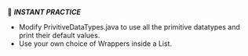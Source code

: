 :beginner: _**INSTANT PRACTICE**_  

- Modify PrivitiveDataTypes.java to use all the primitive datatypes and print their default values.
- Use your own choice of Wrappers inside a List.